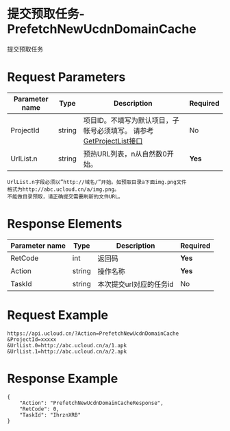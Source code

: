 # 提交预取任务-PrefetchNewUcdnDomainCache

提交预取任务

# Request Parameters
|Parameter name|Type|Description|Required|
|---|---|---|---|
|ProjectId|string|项目ID。不填写为默认项目，子帐号必须填写。 请参考[GetProjectList接口](api/summary/get_project_list)|No|
|UrlList.n|string|预热URL列表，n从自然数0开始。|**Yes**|

```
UrlList.n字段必须以”http://域名/”开始。如预取目录a下面img.png文件
格式为http://abc.ucloud.cn/a/img.png。
不能做目录预取，请正确提交需要刷新的文件URL。

```

# Response Elements
|Parameter name|Type|Description|Required|
|---|---|---|---|
|RetCode|int|返回码|**Yes**|
|Action|string|操作名称|**Yes**|
|TaskId|string|本次提交url对应的任务id|No|

# Request Example
```
https://api.ucloud.cn/?Action=PrefetchNewUcdnDomainCache
&ProjectId=xxxxx
&UrlList.0=http://abc.ucloud.cn/a/1.apk
&UrlList.1=http://abc.ucloud.cn/a/2.apk
```

# Response Example
```
{
    "Action": "PrefetchNewUcdnDomainCacheResponse", 
    "RetCode": 0, 
    "TaskId": "IhrznXRB"
}
```

